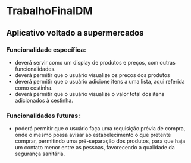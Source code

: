 # TrabalhoFinalDM
## Aplicativo voltado a supermercados

### Funcionalidade específica:
 - deverá servir como um display de produtos e preços, com outras funcionalidades.
 - deverá permitir que o usuário visualize os preços dos produtos
 - deverá permitir que o usuário adicione itens a uma lista, aqui referida como cestinha.
 - deverá permitir que o usuário visualize o valor total dos itens adicionados à cestinha.
### Funcionalidades futuras:
 - poderá permitir que o usuário faça uma requisição prévia de compra, onde o mesmo possa avisar ao estabelecimento o que pretente comprar, permitindo uma pré-separação dos produtos, para que haja um contato menor entre as pessoas, favorecendo a qualidade da segurança sanitária.
 
